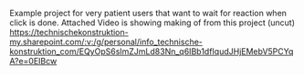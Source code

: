 Example project for very patient users that want to wait for reaction when click is done.
Attached Video is showing making of from this project (uncut)
https://technischekonstruktion-my.sharepoint.com/:v:/g/personal/info_technische-konstruktion_com/EQyOpS6sImZJmLd83Nn_q6IBb1dfIqudJHjEMebV5PCYqA?e=0EIBcw
